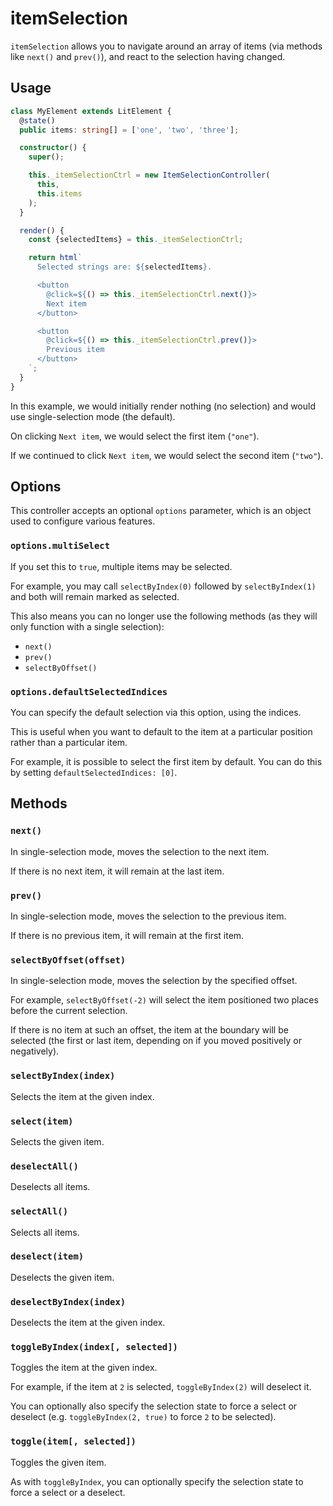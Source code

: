 # itemSelection

`itemSelection` allows you to navigate around an array of items (via methods
like `next()` and `prev()`), and react to the selection having changed.

## Usage

```ts
class MyElement extends LitElement {
  @state()
  public items: string[] = ['one', 'two', 'three'];

  constructor() {
    super();

    this._itemSelectionCtrl = new ItemSelectionController(
      this,
      this.items
    );
  }

  render() {
    const {selectedItems} = this._itemSelectionCtrl;

    return html`
      Selected strings are: ${selectedItems}.

      <button
        @click=${() => this._itemSelectionCtrl.next()}>
        Next item
      </button>

      <button
        @click=${() => this._itemSelectionCtrl.prev()}>
        Previous item
      </button>
    `;
  }
}
```

In this example, we would initially render nothing (no selection) and would
use single-selection mode (the default).

On clicking `Next item`, we would select the first item (`"one"`).

If we continued to click `Next item`, we would select the second item (`"two"`).

## Options

This controller accepts an optional `options` parameter, which is an object
used to configure various features.

### `options.multiSelect`

If you set this to `true`, multiple items may be selected.

For example, you may call `selectByIndex(0)` followed by `selectByIndex(1)` and
both will remain marked as selected.

This also means you can no longer use the following methods (as they will
only function with a single selection):

- `next()`
- `prev()`
- `selectByOffset()`

### `options.defaultSelectedIndices`

You can specify the default selection via this option, using the indices.

This is useful when you want to default to the item at a particular position
rather than a particular item.

For example, it is possible to select the first item by default. You can do
this by setting `defaultSelectedIndices: [0]`.

## Methods

### `next()`

In single-selection mode, moves the selection to the next item.

If there is no next item, it will remain at the last item.

### `prev()`

In single-selection mode, moves the selection to the previous item.

If there is no previous item, it will remain at the first item.

### `selectByOffset(offset)`

In single-selection mode, moves the selection by the specified offset.

For example, `selectByOffset(-2)` will select the item positioned two places
before the current selection.

If there is no item at such an offset, the item at the boundary will be
selected (the first or last item, depending on if you moved positively
or negatively).

### `selectByIndex(index)`

Selects the item at the given index.

### `select(item)`

Selects the given item.

### `deselectAll()`

Deselects all items.

### `selectAll()`

Selects all items.

### `deselect(item)`

Deselects the given item.

### `deselectByIndex(index)`

Deselects the item at the given index.

### `toggleByIndex(index[, selected])`

Toggles the item at the given index.

For example, if the item at `2` is selected, `toggleByIndex(2)` will deselect
it.

You can optionally also specify the selection state to force a select or
deselect (e.g. `toggleByIndex(2, true)` to force `2` to be selected).

### `toggle(item[, selected])`

Toggles the given item.

As with `toggleByIndex`, you can optionally specify the selection state to
force a select or a deselect.
